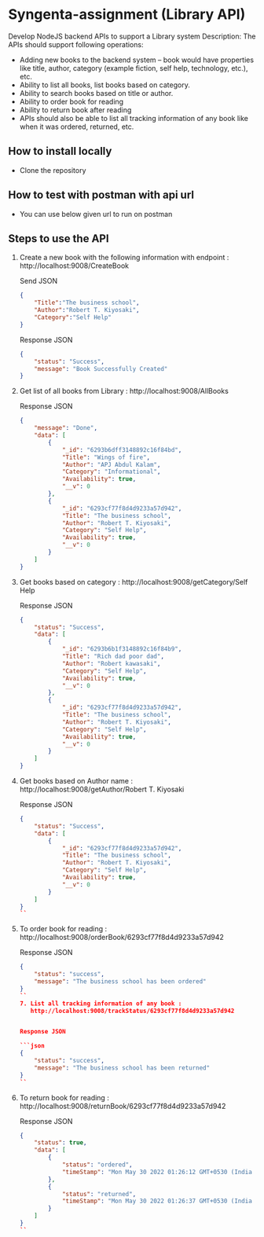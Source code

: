 # Syngenta-assignment (Library API)

Develop NodeJS backend APIs to support a Library system
Description:
The APIs should support following operations:

- Adding new books to the backend system – book would have properties like title,
  author, category (example fiction, self help, technology, etc.), etc.
- Ability to list all books, list books based on category.
- Ability to search books based on title or author.
- Ability to order book for reading
- Ability to return book after reading
- APIs should also be able to list all tracking information of any book like when it
  was ordered, returned, etc.


## How to install locally

- Clone the repository

## How to test with postman with api url

- You can use below given url to run on postman

## Steps to use the API

1. Create a new book with the following information with endpoint :
      http://localhost:9008/CreateBook

      Send JSON

      ```json
      {
          "Title":"The business school",
          "Author":"Robert T. Kiyosaki",
          "Category":"Self Help"
      }
      ```

      Response JSON

      ```json
      {
          "status": "Success",
          "message": "Book Successfully Created"
      }
      ```

2. Get list of all books from Library :
    http://localhost:9008/AllBooks

    Response JSON

    ```json
    {
        "message": "Done",
        "data": [
            {
                "_id": "6293b6dff3148892c16f84bd",
                "Title": "Wings of fire",
                "Author": "APJ Abdul Kalam",
                "Category": "Informational",
                "Availability": true,
                "__v": 0
            },
            {
                "_id": "6293cf77f8d4d9233a57d942",
                "Title": "The business school",
                "Author": "Robert T. Kiyosaki",
                "Category": "Self Help",
                "Availability": true,
                "__v": 0
            }
        ]
    }
    ```



3. Get books based on category :
   http://localhost:9008/getCategory/Self Help
 

    Response JSON

    ```json
    {
        "status": "Success",
        "data": [
            {
                "_id": "6293b6b1f3148892c16f84b9",
                "Title": "Rich dad poor dad",
                "Author": "Robert kawasaki",
                "Category": "Self Help",
                "Availability": true,
                "__v": 0
            },
            {
                "_id": "6293cf77f8d4d9233a57d942",
                "Title": "The business school",
                "Author": "Robert T. Kiyosaki",
                "Category": "Self Help",
                "Availability": true,
                "__v": 0
            }
        ]
    }
    ```

4. Get books based on Author name :
   http://localhost:9008/getAuthor/Robert T. Kiyosaki
 

    Response JSON

    ```json
    {
        "status": "Success",
        "data": [
            {
                "_id": "6293cf77f8d4d9233a57d942",
                "Title": "The business school",
                "Author": "Robert T. Kiyosaki",
                "Category": "Self Help",
                "Availability": true,
                "__v": 0
            }
        ]
    }
    ``
5. To order book for reading :
   http://localhost:9008/orderBook/6293cf77f8d4d9233a57d942
 

    Response JSON

    ```json
    {
        "status": "success",
        "message": "The business school has been ordered"
    }
    ``
    7. List all tracking information of any book :
       http://localhost:9008/trackStatus/6293cf77f8d4d9233a57d942


    Response JSON

    ```json
    {
        "status": "success",
        "message": "The business school has been returned"
    }
    ``

6. To return book for reading :
   http://localhost:9008/returnBook/6293cf77f8d4d9233a57d942
 

    Response JSON

    ```json
    {
        "status": true,
        "data": [
            {
                "status": "ordered",
                "timeStamp": "Mon May 30 2022 01:26:12 GMT+0530 (India Standard Time)"
            },
            {
                "status": "returned",
                "timeStamp": "Mon May 30 2022 01:26:37 GMT+0530 (India Standard Time)"
            }
        ]
    }
    ``


